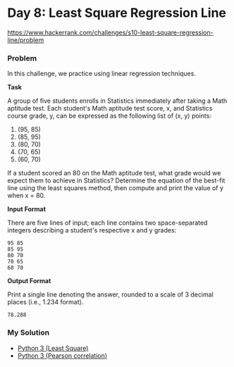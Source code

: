# Day 8: Least Square Regression Line

https://www.hackerrank.com/challenges/s10-least-square-regression-line/problem

### Problem

In this challenge, we practice using linear regression techniques.

**Task**

A group of five students enrolls in Statistics immediately after taking a Math aptitude test. Each student's Math aptitude test score, x, and Statistics course grade, y, can be expressed as the following list of (x, y) points:

1. (95, 85)
2. (85, 95)
3. (80, 70)
4. (70, 65)
5. (60, 70)

If a student scored an 80 on the Math aptitude test, what grade would we expect them to achieve in Statistics? Determine the equation of the best-fit line using the least squares method, then compute and print the value of y when x = 80.

**Input Format**

There are five lines of input; each line contains two space-separated integers describing a student's respective x and y grades:

```
95 85
85 95
80 70
70 65
60 70
```

**Output Format**

Print a single line denoting the answer, rounded to a scale of 3 decimal places (i.e., 1.234 format).

```
78.288
```

### My Solution

- [Python 3 (Least Square)](python3.py)
- [Python 3 (Pearson correlation)](python3-pearson.py)
